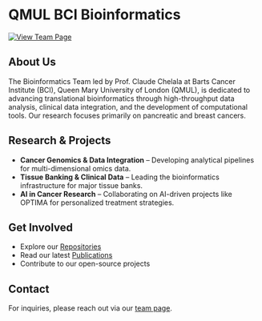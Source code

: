 # QMUL BCI Bioinformatics
[![View Team Page](https://img.shields.io/badge/View%20Team%20Page-%230A66C2?style=for-the-badge&logo=google-chrome&logoColor=white)](https://www.bci.qmul.ac.uk/staff/professor-claude-chelala/)

## About Us
The Bioinformatics Team led by Prof. Claude Chelala at Barts Cancer Institute (BCI), Queen Mary University of London (QMUL), is dedicated to advancing translational bioinformatics through high-throughput data analysis, clinical data integration, and the development of computational tools. Our research focuses primarily on pancreatic and breast cancers.

## Research & Projects
- **Cancer Genomics & Data Integration** – Developing analytical pipelines for multi-dimensional omics data.
- **Tissue Banking & Clinical Data** – Leading the bioinformatics infrastructure for major tissue banks.
- **AI in Cancer Research** – Collaborating on AI-driven projects like OPTIMA for personalized treatment strategies.

## Get Involved
- Explore our [Repositories](https://github.com/orgs/bci-btx-bioinfo/repositories)
- Read our latest [Publications](https://www.bci.qmul.ac.uk/staff/professor-claude-chelala/)
- Contribute to our open-source projects

## Contact
For inquiries, please reach out via our [team page](https://www.bci.qmul.ac.uk/staff/professor-claude-chelala/).
